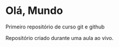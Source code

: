 # Olá, Mundo
 Primeiro repositório de curso git e github

 Repositório criado durante uma aula ao vivo.
